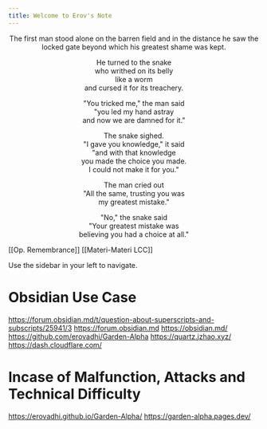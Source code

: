 ```yaml
---
title: Welcome to Erov's Note
---
```

<center>The first man stood alone  
on the barren field  
and in the distance he saw  
the locked gate beyond which  
his greatest shame was kept.

He turned to the snake  
who writhed on its belly  
like a worm  
and cursed it for its treachery.

"You tricked me," the man said  
"you led my hand astray  
and now we are damned for it."

The snake sighed.  
"I gave you knowledge," it said  
"and with that knowledge  
you made the choice you made.  
I could not make it for you."

The man cried out  
"All the same, trusting you was  
my greatest mistake."

"No," the snake said  
"Your greatest mistake was  
believing you had a choice at all."

</center>







[[Op. Remembrance]]
[[Materi-Materi LCC]]

Use the sidebar in your left to navigate.

# Obsidian Use Case
https://forum.obsidian.md/t/question-about-superscripts-and-subscripts/25941/3
https://forum.obsidian.md
https://obsidian.md/
https://github.com/erovadhi/Garden-Alpha
https://quartz.jzhao.xyz/
https://dash.cloudflare.com/

# Incase of Malfunction, Attacks and Technical Difficulty

https://erovadhi.github.io/Garden-Alpha/
https://garden-alpha.pages.dev/